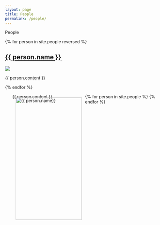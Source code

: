 ```yaml
---
layout: page
title: People
permalink: /people/
---
```


People


{% for person in site.people reversed %}
<article class="post">

  <h1><a href="{{ site.baseurl }}{{ person.url }}">{{ person.name }}</a></h1>
  <div class="entry">

  <img src="{{ site.baseurl }}/images/{{ person.image }}">

  {{ person.content }}

  </div>

</article>
{% endfor %}


<style type="text/css">
#wrap {
  overflow: hidden;
}
.box {
  width: 50%;
  padding-bottom: 50%;
  position: relative;
  float: left;
}
.longbox {
  width: 50%;
  padding-bottom: 85%;
  position: relative;
  float: left;
}
.bigbox {
  width: 100%;
  padding-bottom: 100%;
  position: relative;
  float: left;
}
.innerContent {
  position: absolute;
  left: 1px;
  right: 1px;
  top: 1px;
  bottom: 1px;
  padding: 10px;
}
</style>


<ul class="photo-gallery">
<div id="wrap">
  {% for person in site.people %}
    <div class="longbox">
      <div class="innerContent">
        <img width="100%" src="{{ site.baseurl }}/images/{{ person.image }}" alt="{{ person.name}}"/>
      </div>
      {{ person.content }}
    </div>
  {% endfor %}
</div>
</ul>
